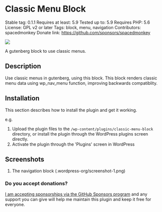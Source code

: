 # Classic Menu Block

Stable tag: 0.1.1
Requires at least: 5.9
Tested up to: 5.9
Requires PHP: 5.6
License: GPL v2 or later
Tags: block, menu, navigation
Contributors: spacedmonkey
Donate link: <https://github.com/sponsors/spacedmonkey>

![](.wordpress-org/banner-1544x500.png)

A gutenberg block to use classic menus.

## Description

Use classic menus in gutenberg, using this block. This block renders classic menu data using wp_nav_menu function, improving backwards compatiblity.

## Installation

This section describes how to install the plugin and get it working.

e.g.

1. Upload the plugin files to the `/wp-content/plugins/classic-menu-block` directory, or install the plugin through the WordPress plugins screen directly.
1. Activate the plugin through the 'Plugins' screen in WordPress

## Screenshots

1. The navigation block (.wordpress-org/screenshot-1.png)

### Do you accept donations?

[I am accepting sponsorships via the GitHub Sponsors program](https://github.com/sponsors/spacedmonkey) and any support you can give will help me maintain this plugin and keep it free for everyone.

<!-- changelog -->
